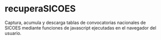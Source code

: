 # recuperaSICOES
Captura, acumula y descarga tablas de convocatorias nacionales de SICOES mediante funciones de javascript ejecutadas en el navegador del usuario. 
